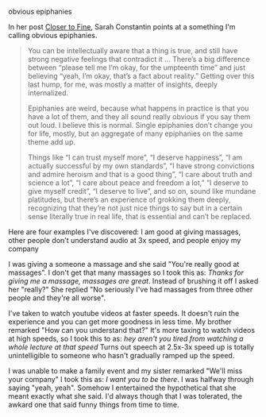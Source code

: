 obvious epiphanies 


In her post [Closer to Fine](https://srconstantin.wordpress.com/2017/03/25/closer-to-fine/), Sarah Constantin points at a something I'm calling obvious epiphanies. 

>You can be intellectually aware that a thing is true, and still have strong negative feelings that contradict it ... There’s a big difference between “please tell me I’m okay, for the umpteenth time” and just believing “yeah, I’m okay, that’s a fact about reality.”  Getting over this last hump, for me, was mostly a matter of insights, deeply internalized.
>
>Epiphanies are weird, because what happens in practice is that you have a lot of them, and they all sound really obvious if you say them out loud. I believe this is normal. Single epiphanies don’t change you for life, mostly, but an aggregate of many epiphanies on the same theme add up.
>
>Things like “I can trust myself more”, “I deserve happiness”, “I am actually successful by my own standards”, “I have strong convictions and admire heroism and that is a good thing”, “I care about truth and science a lot”, “I care about peace and freedom a lot,” “I deserve to give myself credit”, “I deserve to live”, and so on, sound like mundane platitudes, but there’s an experience of grokking them deeply, recognizing that they’re not just nice things to say but in a certain sense literally true in real life, that is essential and can’t be replaced.


Here are four examples I've discovered: I am good at giving massages, other people don't understand audio at 3x speed, and people enjoy my company 

I was giving a someone a massage and she said "You're really good at massages". I don't get that many massages so I took this as: *Thanks for giving me a massage, massages are great*. Instead of brushing it off I asked her "really?" She replied "No seriously I've had massages from three other people and they're all worse".

I've taken to watch youtube videos at faster speeds. It doesn't ruin the experience and you can get more goodness in less time. My brother remarked "How can you understand that?" It's more taxing to watch videos at high speeds, so I took this to as: *hey aren't you tired from watching a whole lecture at that speed* Turns out speech at 2.5x-3x speed up is totally unintelligible to someone who hasn't gradually ramped up the speed. 

I was unable to make a family event and my sister remarked "We'll miss your company" I took this as: *I want you to be there*. I was halfway through saying "yeah, yeah". Somehow I entertained the hypothetical that she meant exactly what she said. I'd always though that I was tolerated, the awkard one that said funny things from time to time. 


